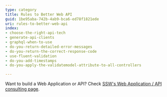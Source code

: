 ```yaml
---
type: category
title: Rules to Better Web API
guid: 1be95aba-742b-4ab9-bca6-ed78f1821ede
uri: rules-to-better-web-api
index:
- choose-the-right-api-tech
- generate-api-clients
- graphql-when-to-use
- do-you-return-detailed-error-messages
- do-you-return-the-correct-response-code
- use-fluent-validation
- do-you-add-timestamps
- do-you-apply-the-validatemodel-attribute-to-all-controllers

---
```


Want to build a Web Application or API? Check [SSW's Web Application / API consulting page](https://ssw.com.au/consulting/web-applications).
